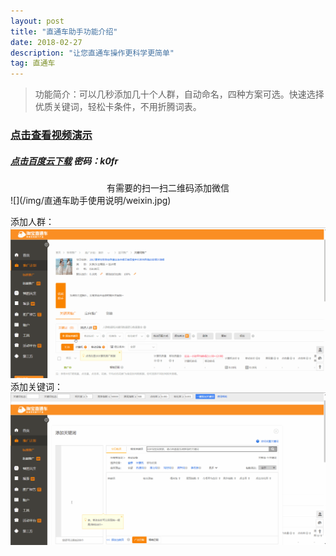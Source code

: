 ```yaml
---
layout: post
title: "直通车助手功能介绍"
date: 2018-02-27
description: "让您直通车操作更科学更简单"
tag: 直通车
---   
```


>功能简介：可以几秒添加几十个人群，自动命名，四种方案可选。快速选择优质关键词，轻松卡条件，不用折腾词表。

### [点击查看视频演示](http://v.youku.com/v_show/id_XMzQzNjM1MjM2MA==.html?spm=a2h3j.8428770.3416059.1 )  
##### [点击百度云下载](https://pan.baidu.com/s/1i7d9wih) 密码：k0fr  

<center>有需要的扫一扫二维码添加微信</center >
![](/img/直通车助手使用说明/weixin.jpg)  

添加人群：  
![](/img/直通车助手使用说明/添加人群演示.gif)  
添加关键词：  
![](/img/直通车助手使用说明/添加关键词演示.gif)   
